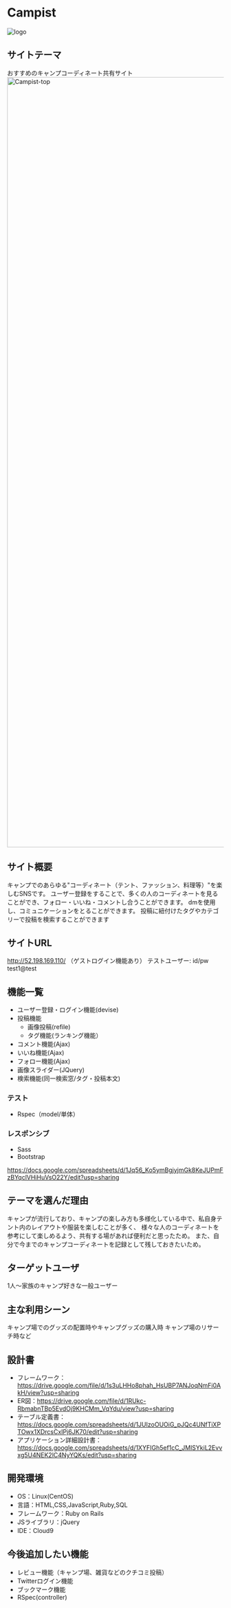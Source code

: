 # Campist
![logo](https://user-images.githubusercontent.com/84080353/131309309-6e676456-a744-416c-8076-62f78274cf79.png)

## サイトテーマ
おすすめのキャンプコーディネート共有サイト
<img width="1792" alt="Campist-top" src="https://user-images.githubusercontent.com/84080353/131299832-35359fe1-a200-47c1-9e65-aad9e35b5609.png">

## サイト概要
キャンプでのあらゆる"コーディネート（テント、ファッション、料理等）"を楽しむSNSです。
ユーザー登録をすることで、多くの人のコーディネートを見ることができ、フォロー・いいね・コメントし合うことができます。
dmを使用し、コミュニケーションをとることができます。
投稿に紐付けたタグやカテゴリーで投稿を検索することができます

## サイトURL
http://52.198.169.110/
（ゲストログイン機能あり）
テストユーザー: id/pw test1@test

## 機能一覧
- ユーザー登録・ログイン機能(devise)
- 投稿機能
  - 画像投稿(refile)
  - タグ機能(ランキング機能）
- コメント機能(Ajax)
- いいね機能(Ajax)
- フォロー機能(Ajax)
- 画像スライダー(JQuery)
- 検索機能(同一検索窓/タグ・投稿本文)

### テスト
- Rspec（model/単体）

### レスポンシブ
- Sass
- Bootstrap

https://docs.google.com/spreadsheets/d/1Jq56_Ko5ymBgjyjmGk8KeJUPmFzBYqclVHiHuVsO22Y/edit?usp=sharing

## テーマを選んだ理由
キャンプが流行しており、キャンプの楽しみ方も多様化している中で、私自身テント内のレイアウトや服装を楽しむことが多く、
様々な人のコーディネートを参考にして楽しめるよう、共有する場があれば便利だと思ったため。
また、自分で今までのキャンプコーディネートを記録として残しておきたいため。

## ターゲットユーザ
1人〜家族のキャンプ好きな一般ユーザー

## 主な利用シーン
キャンプ場でのグッズの配置時やキャンプグッズの購入時
キャンプ場のリサーチ時など

## 設計書
- フレームワーク：https://drive.google.com/file/d/1s3uLHHo8phah_HsUBP7ANJoqNmFi0AkH/view?usp=sharing
- ER図：https://drive.google.com/file/d/1RUkc-RbmabnTBp5EvdOj9KHCMm_VqYdu/view?usp=sharing
- テーブル定義書：https://docs.google.com/spreadsheets/d/1JUIzoOUOiG_pJQc4UNfTiXPTOwx1XDrcsCxIPj6JK70/edit?usp=sharing
- アプリケーション詳細設計書：https://docs.google.com/spreadsheets/d/1XYFIGh5ef1cC_JMlSYkiL2Evvxg5U4NEK2lC4NyYQKs/edit?usp=sharing

## 開発環境
- OS：Linux(CentOS)
- 言語：HTML,CSS,JavaScript,Ruby,SQL
- フレームワーク：Ruby on Rails
- JSライブラリ：jQuery
- IDE：Cloud9

## 今後追加したい機能
- レビュー機能（キャンプ場、雑貨などのクチコミ投稿）
- Twitterログイン機能
- ブックマーク機能
- RSpec(controller)